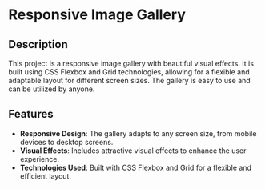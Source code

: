 # Responsive Image Gallery

## Description
This project is a responsive image gallery with beautiful visual effects. It is built using CSS Flexbox and Grid technologies, allowing for a flexible and adaptable layout for different screen sizes. The gallery is easy to use and can be utilized by anyone.

## Features
- **Responsive Design**: The gallery adapts to any screen size, from mobile devices to desktop screens.
- **Visual Effects**: Includes attractive visual effects to enhance the user experience.
- **Technologies Used**: Built with CSS Flexbox and Grid for a flexible and efficient layout.
